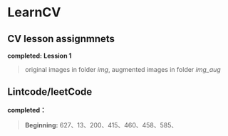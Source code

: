 # LearnCV
## CV lesson assignmnets
  **completed:**
  **Lession 1**
  > original images in folder *img*, augmented images in folder *img_aug*

## Lintcode/leetCode
  **completed：**
> **Beginning:** 627、13、200、415、460、458、585、
  
